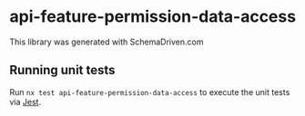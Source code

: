
# api-feature-permission-data-access

This library was generated with SchemaDriven.com

## Running unit tests

Run `nx test api-feature-permission-data-access` to execute the unit tests via [Jest](https://jestjs.io).

